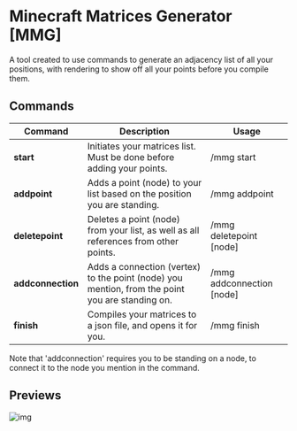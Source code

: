 # Minecraft Matrices Generator [MMG]

A tool created to use commands to generate an adjacency list of all your positions, with rendering to show off all your points before you compile them.

## Commands

| Command           | Description                                                  | Usage                     |
| ----------------- | ------------------------------------------------------------ | ------------------------- |
| **start**         | Initiates your matrices list. Must be done before adding your points. | /mmg start                |
| **addpoint**      | Adds a point (node) to your list based on the position you are standing. | /mmg addpoint             |
| **deletepoint**   | Deletes a point (node) from your list, as well as all references from other points. | /mmg deletepoint [node]   |
| **addconnection** | Adds a connection (vertex) to the point (node) you mention, from the point you are standing on. | /mmg addconnection [node] |
| **finish**        | Compiles your matrices to a json file, and opens it for you. | /mmg finish               |

Note that 'addconnection' requires you to be standing on a node, to connect it to the node you mention in the command.

## Previews

![img](https://i.gyazo.com/67fa5a18ad882342de7bce3b7d07e7e5.png)
